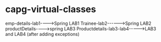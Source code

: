 # capg-virtual-classes
emp-details-lab1---->Spring LAB1
Trainee-lab2------>Spring  LAB2
productDetails---->spring LAB3
Productdetails-lab3-lab4----->LAB3 and LAB4 (after adding exceptions)
